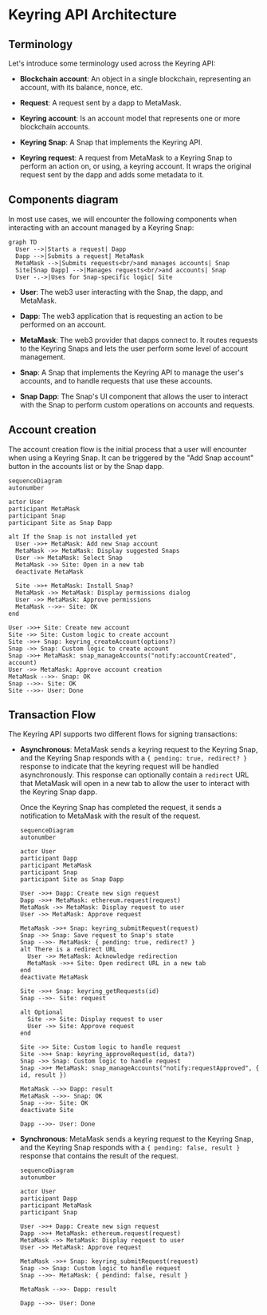 # Keyring API Architecture

## Terminology

Let's introduce some terminology used across the Keyring API:

- **Blockchain account**: An object in a single blockchain, representing an
  account, with its balance, nonce, etc.

- **Request**: A request sent by a dapp to MetaMask.

- **Keyring account**: Is an account model that represents one or more
  blockchain accounts.

- **Keyring Snap**: A Snap that implements the Keyring API.

- **Keyring request**: A request from MetaMask to a Keyring Snap to perform an
  action on, or using, a keyring account. It wraps the original request sent by
  the dapp and adds some metadata to it.

## Components diagram

In most use cases, we will encounter the following components when interacting
with an account managed by a Keyring Snap:

```mermaid
graph TD
  User -->|Starts a request| Dapp
  Dapp -->|Submits a request| MetaMask
  MetaMask -->|Submits requests<br/>and manages accounts| Snap
  Site[Snap Dapp] -->|Manages requests<br/>and accounts| Snap
  User -.->|Uses for Snap-specific logic| Site
```

- **User**: The web3 user interacting with the Snap, the dapp, and MetaMask.

- **Dapp**: The web3 application that is requesting an action to be performed
  on an account.

- **MetaMask**: The web3 provider that dapps connect to. It routes requests to
  the Keyring Snaps and lets the user perform some level of account management.

- **Snap**: A Snap that implements the Keyring API to manage the user's
  accounts, and to handle requests that use these accounts.

- **Snap Dapp**: The Snap's UI component that allows the user to interact with
  the Snap to perform custom operations on accounts and requests.

## Account creation

The account creation flow is the initial process that a user will encounter
when using a Keyring Snap. It can be triggered by the "Add Snap account" button
in the accounts list or by the Snap dapp.

```mermaid
sequenceDiagram
autonumber

actor User
participant MetaMask
participant Snap
participant Site as Snap Dapp

alt If the Snap is not installed yet
  User ->>+ MetaMask: Add new Snap account
  MetaMask ->> MetaMask: Display suggested Snaps
  User ->> MetaMask: Select Snap
  MetaMask ->> Site: Open in a new tab
  deactivate MetaMask

  Site ->>+ MetaMask: Install Snap?
  MetaMask ->> MetaMask: Display permissions dialog
  User ->> MetaMask: Approve permissions
  MetaMask -->>- Site: OK
end

User ->>+ Site: Create new account
Site ->> Site: Custom logic to create account
Site ->>+ Snap: keyring_createAccount(options?)
Snap ->> Snap: Custom logic to create account
Snap ->>+ MetaMask: snap_manageAccounts("notify:accountCreated", account)
User ->> MetaMask: Approve account creation
MetaMask -->>- Snap: OK
Snap -->>- Site: OK
Site -->>- User: Done
```

## Transaction Flow

The Keyring API supports two different flows for signing transactions:

- **Asynchronous**: MetaMask sends a keyring request to the Keyring Snap, and
  the Keyring Snap responds with a `{ pending: true, redirect? }` response
  to indicate that the keyring request will be handled asynchronously. This
  response can optionally contain a `redirect` URL that MetaMask will open in a
  new tab to allow the user to interact with the Keyring Snap dapp.

  Once the Keyring Snap has completed the request, it sends a notification to
  MetaMask with the result of the request.

  ```mermaid
  sequenceDiagram
  autonumber

  actor User
  participant Dapp
  participant MetaMask
  participant Snap
  participant Site as Snap Dapp

  User ->>+ Dapp: Create new sign request
  Dapp ->>+ MetaMask: ethereum.request(request)
  MetaMask ->> MetaMask: Display request to user
  User ->> MetaMask: Approve request

  MetaMask ->>+ Snap: keyring_submitRequest(request)
  Snap ->> Snap: Save request to Snap's state
  Snap -->>- MetaMask: { pending: true, redirect? }
  alt There is a redirect URL
    User ->> MetaMask: Acknowledge redirection
    MetaMask ->>+ Site: Open redirect URL in a new tab
  end
  deactivate MetaMask

  Site ->>+ Snap: keyring_getRequests(id)
  Snap -->>- Site: request

  alt Optional
    Site ->> Site: Display request to user
    User ->> Site: Approve request
  end

  Site ->> Site: Custom logic to handle request
  Site ->>+ Snap: keyring_approveRequest(id, data?)
  Snap ->> Snap: Custom logic to handle request
  Snap ->>+ MetaMask: snap_manageAccounts("notify:requestApproved", { id, result })

  MetaMask -->> Dapp: result
  MetaMask -->>- Snap: OK
  Snap -->>- Site: OK
  deactivate Site

  Dapp -->>- User: Done
  ```

- **Synchronous**: MetaMask sends a keyring request to the Keyring Snap, and
  the Keyring Snap responds with a `{ pending: false, result }` response that
  contains the result of the request.

  ```mermaid
  sequenceDiagram
  autonumber

  actor User
  participant Dapp
  participant MetaMask
  participant Snap

  User ->>+ Dapp: Create new sign request
  Dapp ->>+ MetaMask: ethereum.request(request)
  MetaMask ->> MetaMask: Display request to user
  User ->> MetaMask: Approve request

  MetaMask ->>+ Snap: keyring_submitRequest(request)
  Snap ->> Snap: Custom logic to handle request
  Snap -->>- MetaMask: { pendind: false, result }

  MetaMask -->>- Dapp: result

  Dapp -->>- User: Done
  ```
